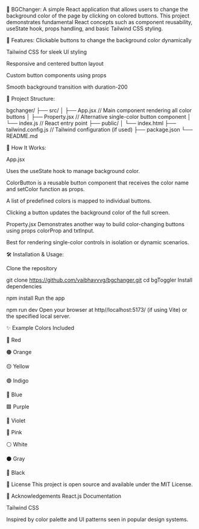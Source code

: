 🎨 BGChanger:
A simple React application that allows users to change the background color of the page by clicking on colored buttons. This project demonstrates fundamental React concepts such as component reusability, useState hook, props handling, and basic Tailwind CSS styling.

🚀 Features:
Clickable buttons to change the background color dynamically

Tailwind CSS for sleek UI styling

Responsive and centered button layout

Custom button components using props

Smooth background transition with duration-200

📁 Project Structure:

bgchanger/
├── src/
│   ├── App.jsx         // Main component rendering all color buttons
│   ├── Property.jsx    // Alternative single-color button component
│   └── index.js        // React entry point
├── public/
│   └── index.html
├── tailwind.config.js  // Tailwind configuration (if used)
├── package.json
└── README.md

🧠 How It Works:

App.jsx

Uses the useState hook to manage background color.

ColorButton is a reusable button component that receives the color name and setColor function as props.

A list of predefined colors is mapped to individual buttons.

Clicking a button updates the background color of the full screen.

Property.jsx
Demonstrates another way to build color-changing buttons using props colorProp and txtInput.

Best for rendering single-color controls in isolation or dynamic scenarios.

🛠️ Installation & Usage:

Clone the repository

git clone https://github.com/vaibhavvvg/bgchanger.git
cd bgToggler
Install dependencies

npm install
Run the app

npm run dev
Open your browser at http//localhost:5173/ (if using Vite) or the specified local server.


✨ Example Colors Included

🔴 Red

🟠 Orange

🟡 Yellow

🟣 Indigo

🔵 Blue

🟪 Purple

💜 Violet

🌸 Pink

⚪ White

⚫ Gray

🖤 Black

📄 License
This project is open source and available under the MIT License.

🙌 Acknowledgements
React.js Documentation

Tailwind CSS

Inspired by color palette and UI patterns seen in popular design systems.